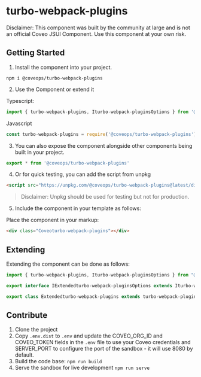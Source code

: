 # turbo-webpack-plugins

Disclaimer: This component was built by the community at large and is not an official Coveo JSUI Component. Use this component at your own risk.

## Getting Started

1. Install the component into your project.

```
npm i @coveops/turbo-webpack-plugins
```

2. Use the Component or extend it

Typescript:

```javascript
import { turbo-webpack-plugins, Iturbo-webpack-pluginsOptions } from '@coveops/turbo-webpack-plugins';
```

Javascript

```javascript
const turbo-webpack-plugins = require('@coveops/turbo-webpack-plugins').turbo-webpack-plugins;
```

3. You can also expose the component alongside other components being built in your project.

```javascript
export * from '@coveops/turbo-webpack-plugins'
```

4. Or for quick testing, you can add the script from unpkg

```html
<script src="https://unpkg.com/@coveops/turbo-webpack-plugins@latest/dist/index.min.js"></script>
```

> Disclaimer: Unpkg should be used for testing but not for production.

5. Include the component in your template as follows:

Place the component in your markup:

```html
<div class="Coveoturbo-webpack-plugins"></div>
```

## Extending

Extending the component can be done as follows:

```javascript
import { turbo-webpack-plugins, Iturbo-webpack-pluginsOptions } from "@coveops/turbo-webpack-plugins";

export interface IExtendedturbo-webpack-pluginsOptions extends Iturbo-webpack-pluginsOptions {}

export class Extendedturbo-webpack-plugins extends turbo-webpack-plugins {}
```

## Contribute

1. Clone the project
2. Copy `.env.dist` to `.env` and update the COVEO_ORG_ID and COVEO_TOKEN fields in the `.env` file to use your Coveo credentials and SERVER_PORT to configure the port of the sandbox - it will use 8080 by default.
3. Build the code base: `npm run build`
4. Serve the sandbox for live development `npm run serve`
